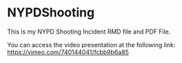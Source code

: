 # NYPDShooting

This is my NYPD Shooting Incident RMD file and PDF File.

You can access the video presentation at the following link: https://vimeo.com/740144041/fcbb9b6a85
